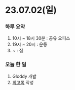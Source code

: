 # 23.07.02(일)

### 하루 요약

1. 10시 ~ 18시 30분 : 공유 오피스
2. 19시 ~ 20시 : 운동
3. ~ : 집

### 오늘 한 일

1. Gloddy 개발
2. [회고록](../%ED%9A%8C%EA%B3%A0%EB%A1%9D/7%EC%9B%94%201%EC%A3%BC%EC%B0%A8.md) 작성
